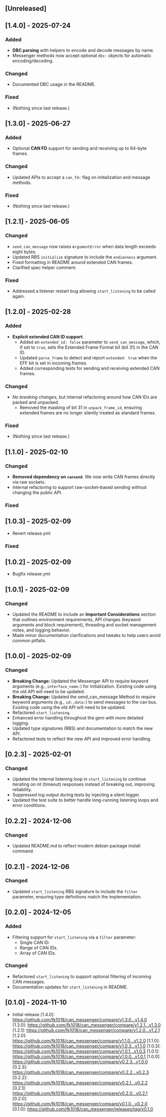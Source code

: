 ## [Unreleased]

## [1.4.0] - 2025-07-24

### Added

- **DBC parsing** with helpers to encode and decode messages by name.
- Messenger methods now accept optional `dbc:` objects for automatic
  encoding/decoding.

### Changed

- Documented DBC usage in the README.

### Fixed

- (Nothing since last release.)

## [1.3.0] - 2025-06-27

### Added

- Optional **CAN FD** support for sending and receiving up to 64-byte frames.

### Changed

- Updated APIs to accept a `can_fd:` flag on initialization and message methods.

### Fixed

- (Nothing since last release.)

## [1.2.1] - 2025-06-05

### Changed

- `send_can_message` now raises `ArgumentError` when data length exceeds eight bytes.
- Updated RBS `initialize` signature to include the `endianness` argument.
- Fixed formatting in README around extended CAN frames.
- Clarified spec helper comment.

### Fixed

- Addressed a listener restart bug allowing `start_listening` to be called again.

## [1.2.0] - 2025-02-28

### Added

- **Explicit extended CAN ID support**.
  - Added an `extended_id: false` parameter to `send_can_message`, which, if set to `true`, sets the Extended Frame Format bit (bit 31) in the CAN ID.
  - Updated `parse_frame` to detect and report `extended: true` when the EFF bit is set in incoming frames.
  - Added corresponding tests for sending and receiving extended CAN frames.

### Changed

- _No breaking changes_, but internal refactoring around how CAN IDs are packed and unpacked.
  - Removed the masking of bit 31 in `unpack_frame_id`, ensuring extended frames are no longer silently treated as standard frames.

### Fixed

- (Nothing since last release.)

## [1.1.0] - 2025-02-10

### Changed

- **Removed dependency on `cansend`**. We now write CAN frames directly via raw sockets.
- Internal refactoring to support raw-socket–based sending without changing the public API.

### Fixed

## [1.0.3] - 2025-02-09

- Revert release.yml

### Fixed

## [1.0.2] - 2025-02-09

- Bugfix release.yml

## [1.0.1] - 2025-02-09

### Changed

- Updated the README to include an **Important Considerations** section that outlines environment requirements, API changes (keyword arguments and block requirement), threading and socket management notes, and logging behavior.
- Made minor documentation clarifications and tweaks to help users avoid common pitfalls.

## [1.0.0] - 2025-02-09

### Changed

- **Breaking Change:** Updated the Messenger API to require keyword arguments (e.g., `interface_name:`) for initialization. Existing code using the old API will need to be updated.
- **Breaking Change:** Updated the send_can_message Method to require keyword arguments (e.g., `id:,data:`) to send messages to the can bus. Existing code using the old API will need to be updated.
- Refactored `start_listening`.
- Enhanced error handling throughout the gem with more detailed logging.
- Updated type signatures (RBS) and documentation to match the new API.
- Refactored tests to reflect the new API and improved error handling.

## [0.2.3] - 2025-02-01

### Changed

- Updated the internal listening loop in `start_listening` to continue iterating on nil (timeout) responses instead of breaking out, improving reliability.
- Suppressed log output during tests by injecting a silent logger.
- Updated the test suite to better handle long-running listening loops and error conditions.

## [0.2.2] - 2024-12-06

### Changed

- Updated README.md to reflect modern debian package install command.

## [0.2.1] - 2024-12-06

### Changed

- Updated `start_listening` RBS signature to include the `filter` parameter, ensuring type definitions match the implementation.

## [0.2.0] - 2024-12-05

### Added

- Filtering support for `start_listening` via a `filter` parameter:
  - Single CAN ID.
  - Range of CAN IDs.
  - Array of CAN IDs.

### Changed

- Refactored `start_listening` to support optional filtering of incoming CAN messages.
- Documentation updates for `start_listening` in README.

## [0.1.0] - 2024-11-10

- Initial release
  [1.4.0]: https://github.com/fk1018/can_messenger/compare/v1.3.0...v1.4.0
  [1.3.0]: https://github.com/fk1018/can_messenger/compare/v1.2.1...v1.3.0
  [1.2.1]: https://github.com/fk1018/can_messenger/compare/v1.2.0...v1.2.1
  [1.2.0]: https://github.com/fk1018/can_messenger/compare/v1.1.0...v1.2.0
  [1.1.0]: https://github.com/fk1018/can_messenger/compare/v1.0.3...v1.1.0
  [1.0.3]: https://github.com/fk1018/can_messenger/compare/v1.0.1...v1.0.3
  [1.0.1]: https://github.com/fk1018/can_messenger/compare/v1.0.0...v1.0.1
  [1.0.0]: https://github.com/fk1018/can_messenger/compare/v0.2.3...v1.0.0
  [0.2.3]: https://github.com/fk1018/can_messenger/compare/v0.2.2...v0.2.3
  [0.2.2]: https://github.com/fk1018/can_messenger/compare/v0.2.1...v0.2.2
  [0.2.1]: https://github.com/fk1018/can_messenger/compare/v0.2.0...v0.2.1
  [0.2.0]: https://github.com/fk1018/can_messenger/compare/v0.1.0...v0.2.0
  [0.1.0]: https://github.com/fk1018/can_messenger/releases/tag/v0.1.0
